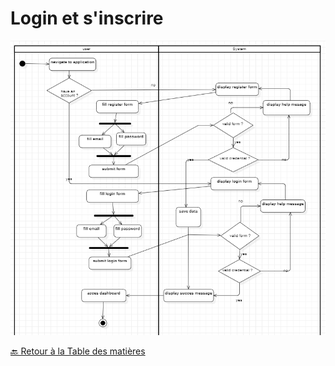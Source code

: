 # Login et s'inscrire

<img src="../../../Assets/Images/DA_login_register.png" alt="Diagramme d'activité" width=auto>

[🔙 Retour à la Table des matières](../Diagramme-activité/README.md)
